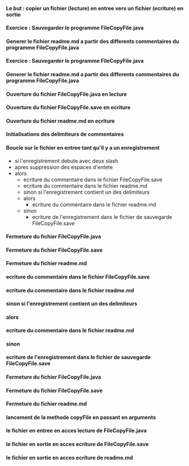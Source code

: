 #### Le but : copier un fichier (lecture) en entree vers un fichier (ecriture) en sortie
####
#### Exercice : Sauvegarder le programme FileCopyFile.java
####            Generer le fichier readme.md a partir des differents commentaires du programme FileCopyFile.java
####
#### Exercice : Sauvegarder le programme FileCopyFile.java 
####            Generer le fichier readme.md a partir des differents commentaires du programme FileCopyFile.java
####
#### Ouverture du fichier FileCopyFile.java en lecture
#### Ouverture du fichier FileCopyFile.save en ecriture
#### Ouverture du fichier readme.md en ecriture
####
#### Initialisations des delimiteurs de commentaires

#### Boucle sur le fichier en entree tant qu'il y a un enregistrement
* si l'enregistrement debute avec deux slash
* apres suppression des espaces d'entete
* alors
  * ecriture du commentaire dans le fichier FileCopyFile.save
  * ecriture du commentaire dans le fichier readme.md
  * sinon si l'enregistrement contient un des delimiteurs
  * alors
    * ecriture du commentaire dans le fichier readme.md
  * sinon
    * ecriture de l'enregistrement dans le fichier de sauvegarde FileCopyFile.save
####
#### Fermeture du fichier FileCopyFile.java
#### Fermeture du fichier FileCopyFile.save
#### Fermeture du fichier readme.md
####
####     ecriture du commentaire dans le fichier FileCopyFile.save
####     ecriture du commentaire dans le fichier readme.md
#### sinon si l'enregistrement contient un des delimiteurs
####       alors
####           ecriture du commentaire dans le fichier readme.md
####       sinon
####           ecriture de l'enregistrement dans le fichier de sauvegarde FileCopyFile.save
####
#### Fermeture du fichier FileCopyFile.java
#### Fermeture du fichier FileCopyFile.save
#### Fermeture du fichier readme.md
####
#### lancement de la methode copyFile en passant en arguments
#### le fichier en entree en acces lecture  de FileCopyFile.java
#### le fichier en sortie en acces ecriture de FileCopyFile.save
#### le fichier en sortie en acces ecriture de readme.md
